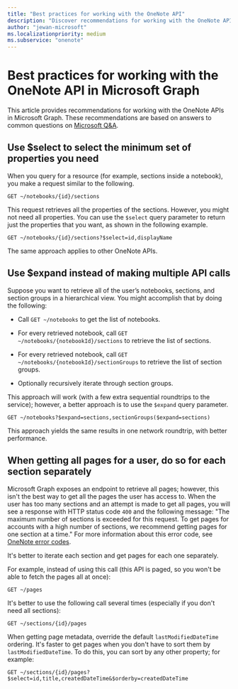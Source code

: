 ```yaml
---
title: "Best practices for working with the OneNote API"
description: "Discover recommendations for working with the OneNote API in Microsoft Graph based on answers to common questions on Microsoft Q&A."
author: "jewan-microsoft"
ms.localizationpriority: medium
ms.subservice: "onenote"
---
```


# Best practices for working with the OneNote API in Microsoft Graph

This article provides recommendations for working with the OneNote APIs in Microsoft Graph. These recommendations are based on answers to common questions on [Microsoft Q&A](/answers/topics/microsoft-graph-notes.html).

## Use $select to select the minimum set of properties you need

When you query for a resource (for example, sections inside a notebook), you make a request similar to the following.

```http
GET ~/notebooks/{id}/sections
```

This request retrieves all the properties of the sections. However, you might not need all properties. You can use the `$select` query parameter to return just the properties that you want, as shown in the following example.

```http
GET ~/notebooks/{id}/sections?$select=id,displayName
```

The same approach applies to other OneNote APIs.

## Use $expand instead of making multiple API calls

Suppose you want to retrieve all of the user’s notebooks, sections, and section groups in a hierarchical view. You might accomplish that by doing the following:

* Call `GET ~/notebooks` to get the list of notebooks.

* For every retrieved notebook, call `GET ~/notebooks/{notebookId}/sections` to retrieve the list of sections.

* For every retrieved notebook, call `GET ~/notebooks/{notebookId}/sectionGroups` to retrieve the list of section groups.

* Optionally recursively iterate through section groups.

This approach will work (with a few extra sequential roundtrips to the service); however, a better approach is to use the `$expand` query parameter. 

```http
GET ~/notebooks?$expand=sections,sectionGroups($expand=sections)
```

This approach yields the same results in one network roundtrip, with better performance.

## When getting all pages for a user, do so for each section separately

Microsoft Graph exposes an endpoint to retrieve all pages; however, this isn't the best way to get all the pages the user has access to. When the user has too many sections and an attempt is made to get all pages, you will see a response with HTTP status code `400` and the following message: "The maximum number of sections is exceeded for this request. To get pages for accounts with a high number of sections, we recommend getting pages for one section at a time." For more information about this error code, see [OneNote error codes](/graph/onenote-error-codes#20266).

It's better to iterate each section and get pages for each one separately.

For example, instead of using this call (this API is paged, so you won't be able to fetch the pages all at once):

```http
GET ~/pages
```

It's better to use the following call several times (especially if you don't need all sections):

```http
GET ~/sections/{id}/pages
```

When getting page metadata, override the default `lastModifiedDateTime` ordering. It's faster to get pages when you don't have to sort them by `lastModifiedDateTime`. To do this, you can sort by any other property; for example:

```http
GET ~/sections/{id}/pages?$select=id,title,createdDateTime&$orderby=createdDateTime
```
